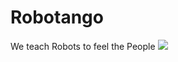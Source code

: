 # Robotango
We teach Robots to feel the People
<img src="http://content.screencast.com/users/Romakosh/folders/Jing/media/72784eb7-62ad-4975-a5a0-a3a024a0537a/2015-08-01_1804.png"/>
